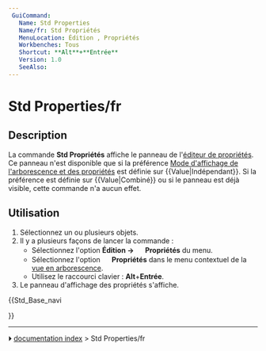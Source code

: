 ```yaml
---
 GuiCommand:
   Name: Std Properties
   Name/fr: Std Propriétés
   MenuLocation: Édition , Propriétés
   Workbenches: Tous
   Shortcut: **Alt**+**Entrée**
   Version: 1.0
   SeeAlso: 
---
```


# Std Properties/fr

## Description

La commande **Std Propriétés** affiche le panneau de l\'[éditeur de propriétés](Property_editor.md). Ce panneau n\'est disponible que si la préférence [Mode d\'affichage de l\'arborescence et des propriétés](Preferences_Editor/fr#Général_2.md) est définie sur {{Value|Indépendant}}. Si la préférence est définie sur {{Value|Combiné}} ou si le panneau est déjà visible, cette commande n\'a aucun effet.



## Utilisation

1.  Sélectionnez un ou plusieurs objets.
2.  Il y a plusieurs façons de lancer la commande :
    -   Sélectionnez l\'option **Édition → <img src="images/Std_Properties.svg" width=16px> Propriétés** du menu.
    -   Sélectionnez l\'option **<img src="images/Std_Properties.svg" width=16px> Propriétés** dans le menu contextuel de la [vue en arborescence](Tree_view/fr.md).
    -   Utilisez le raccourci clavier : **Alt**+**Entrée**.
3.  Le panneau d\'affichage des propriétés s\'affiche.





{{Std_Base_navi

}}



---
⏵ [documentation index](../README.md) > Std Properties/fr

